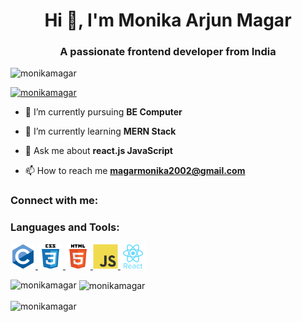 <h1 align="center">Hi 👋, I'm Monika Arjun Magar</h1>
<h3 align="center">A passionate frontend developer from India</h3>

<p align="left"> <img src="https://komarev.com/ghpvc/?username=monikamagar&label=Profile%20views&color=0e75b6&style=flat" alt="monikamagar" /> </p>

<p align="left"> <a href="https://github.com/ryo-ma/github-profile-trophy"><img src="https://github-profile-trophy.vercel.app/?username=monikamagar" alt="monikamagar" /></a> </p>

- 🔭 I’m currently pursuing **BE Computer**

- 🌱 I’m currently learning **MERN Stack**

- 💬 Ask me about **react.js JavaScript**

- 📫 How to reach me **magarmonika2002@gmail.com**

<h3 align="left">Connect with me:</h3>
<p align="left">
</p>

<h3 align="left">Languages and Tools:</h3>
<p align="left"> <a href="https://www.cprogramming.com/" target="_blank" rel="noreferrer"> <img src="https://raw.githubusercontent.com/devicons/devicon/master/icons/c/c-original.svg" alt="c" width="40" height="40"/> </a> <a href="https://www.w3schools.com/css/" target="_blank" rel="noreferrer"> <img src="https://raw.githubusercontent.com/devicons/devicon/master/icons/css3/css3-original-wordmark.svg" alt="css3" width="40" height="40"/> </a> <a href="https://www.w3.org/html/" target="_blank" rel="noreferrer"> <img src="https://raw.githubusercontent.com/devicons/devicon/master/icons/html5/html5-original-wordmark.svg" alt="html5" width="40" height="40"/> </a> <a href="https://developer.mozilla.org/en-US/docs/Web/JavaScript" target="_blank" rel="noreferrer"> <img src="https://raw.githubusercontent.com/devicons/devicon/master/icons/javascript/javascript-original.svg" alt="javascript" width="40" height="40"/> </a> <a href="https://reactjs.org/" target="_blank" rel="noreferrer"> <img src="https://raw.githubusercontent.com/devicons/devicon/master/icons/react/react-original-wordmark.svg" alt="react" width="40" height="40"/> </a> </p>

<p><img align="left" src="https://github-readme-stats.vercel.app/api/top-langs?username=monikamagar&show_icons=true&locale=en&layout=compact" alt="monikamagar" /></p>

<p>&nbsp;<img align="center" src="https://github-readme-stats.vercel.app/api?username=monikamagar&show_icons=true&locale=en" alt="monikamagar" /></p>

<p><img align="center" src="https://github-readme-streak-stats.herokuapp.com/?user=monikamagar&" alt="monikamagar" /></p>
